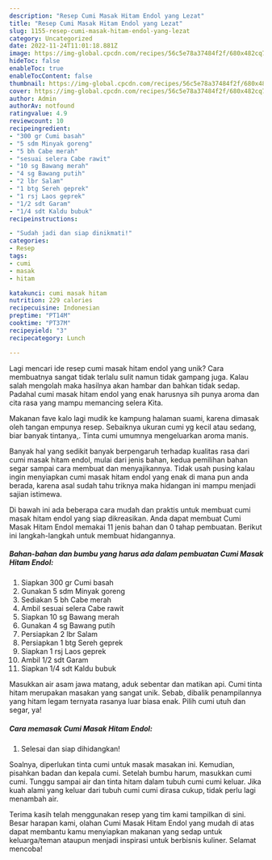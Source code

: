 ```yaml
---
description: "Resep Cumi Masak Hitam Endol yang Lezat"
title: "Resep Cumi Masak Hitam Endol yang Lezat"
slug: 1155-resep-cumi-masak-hitam-endol-yang-lezat
category: Uncategorized
date: 2022-11-24T11:01:18.881Z
image: https://img-global.cpcdn.com/recipes/56c5e78a37484f2f/680x482cq70/cumi-masak-hitam-endol-foto-resep-utama.jpg
hideToc: false
enableToc: true
enableTocContent: false
thumbnail: https://img-global.cpcdn.com/recipes/56c5e78a37484f2f/680x482cq70/cumi-masak-hitam-endol-foto-resep-utama.jpg
cover: https://img-global.cpcdn.com/recipes/56c5e78a37484f2f/680x482cq70/cumi-masak-hitam-endol-foto-resep-utama.jpg
author: Admin
authorAv: notfound
ratingvalue: 4.9
reviewcount: 10
recipeingredient:
- "300 gr Cumi basah"
- "5 sdm Minyak goreng"
- "5 bh Cabe merah"
- "sesuai selera Cabe rawit"
- "10 sg Bawang merah"
- "4 sg Bawang putih"
- "2 lbr Salam"
- "1 btg Sereh geprek"
- "1 rsj Laos geprek"
- "1/2 sdt Garam"
- "1/4 sdt Kaldu bubuk"
recipeinstructions:

- "Sudah jadi dan siap dinikmati!"
categories:
- Resep
tags:
- cumi
- masak
- hitam

katakunci: cumi masak hitam 
nutrition: 229 calories
recipecuisine: Indonesian
preptime: "PT14M"
cooktime: "PT37M"
recipeyield: "3"
recipecategory: Lunch

---
```





Lagi mencari ide resep cumi masak hitam endol yang unik? Cara membuatnya sangat tidak terlalu sulit namun tidak gampang juga. Kalau salah mengolah maka hasilnya akan hambar dan bahkan tidak sedap. Padahal cumi masak hitam endol yang enak harusnya sih punya aroma dan cita rasa yang mampu memancing selera Kita.





Makanan fave kalo lagi mudik ke kampung halaman suami, karena dimasak oleh tangan empunya resep. Sebaiknya ukuran cumi yg kecil atau sedang, biar banyak tintanya,. Tinta cumi umumnya mengeluarkan aroma manis.

Banyak hal yang sedikit banyak berpengaruh terhadap kualitas rasa dari cumi masak hitam endol, mulai dari jenis bahan, kedua pemilihan bahan segar sampai cara membuat dan menyajikannya. Tidak usah pusing kalau ingin menyiapkan cumi masak hitam endol yang enak di mana pun anda berada, karena asal sudah tahu triknya maka hidangan ini mampu menjadi sajian istimewa.






Di bawah ini ada beberapa cara mudah dan praktis untuk membuat cumi masak hitam endol yang siap dikreasikan. Anda dapat membuat Cumi Masak Hitam Endol memakai 11 jenis bahan dan 0 tahap pembuatan. Berikut ini langkah-langkah untuk membuat hidangannya.

<!--inarticleads1-->

##### Bahan-bahan dan bumbu yang harus ada dalam pembuatan Cumi Masak Hitam Endol:

1. Siapkan 300 gr Cumi basah
1. Gunakan 5 sdm Minyak goreng
1. Sediakan 5 bh Cabe merah
1. Ambil sesuai selera Cabe rawit
1. Siapkan 10 sg Bawang merah
1. Gunakan 4 sg Bawang putih
1. Persiapkan 2 lbr Salam
1. Persiapkan 1 btg Sereh geprek
1. Siapkan 1 rsj Laos geprek
1. Ambil 1/2 sdt Garam
1. Siapkan 1/4 sdt Kaldu bubuk


Masukkan air asam jawa matang, aduk sebentar dan matikan api. Cumi tinta hitam merupakan masakan yang sangat unik. Sebab, dibalik penampilannya yang hitam legam ternyata rasanya luar biasa enak. Pilih cumi utuh dan segar, ya! 

<!--inarticleads2-->

##### Cara memasak Cumi Masak Hitam Endol:


1. Selesai dan siap dihidangkan!

Soalnya, diperlukan tinta cumi untuk masak masakan ini. Kemudian, pisahkan badan dan kepala cumi. Setelah bumbu harum, masukkan cumi cumi. Tunggu sampai air dan tinta hitam dalam tubuh cumi cumi keluar. Jika kuah alami yang keluar dari tubuh cumi cumi dirasa cukup, tidak perlu lagi menambah air. 

Terima kasih telah menggunakan resep yang tim kami tampilkan di sini. Besar harapan kami, olahan Cumi Masak Hitam Endol yang mudah di atas dapat membantu kamu menyiapkan makanan yang sedap untuk keluarga/teman ataupun menjadi inspirasi untuk berbisnis kuliner. Selamat mencoba!
